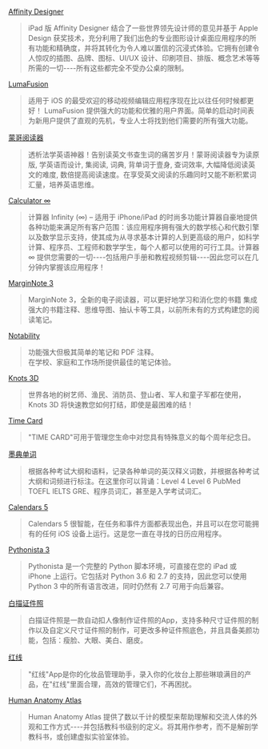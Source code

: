 [Affinity Designer](https://apps.apple.com/cn/app/affinity-designer/id1274090551?l=en)
> iPad 版 Affinity Designer 结合了一些世界领先设计师的意见并基于 Apple Design 获奖技术，充分利用了我们出色的专业图形设计桌面应用程序的所有功能和精确度，并将其转化为令人难以置信的沉浸式体验。它拥有创建令人惊叹的插图、品牌、图标、UI/UX 设计、印刷项目、排版、概念艺术等等所需的一切----所有这些都完全不受办公桌的限制。

[LumaFusion](https://apps.apple.com/cn/app/lumafusion/id1062022008?l=en)
> 适用于 iOS 的最受欢迎的移动视频编辑应用程序现在比以往任何时候都更好！
LumaFusion 提供强大的功能和优雅的用户界面。简单的启动时间表为新用户提供了直观的先机，专业人士将找到他们需要的所有强大功能。

[蒙哥阅读器](https://apps.apple.com/cn/app/%E8%92%99%E5%93%A5%E8%8B%B1%E6%96%87%E5%8E%9F%E8%91%97%E9%96%B1%E8%AE%80%E5%99%A8-meerkat-reader/id483247714?l=en)
> 透析法学英语神器！告别读英文书查生词的痛苦岁月！蒙哥阅读器专为读原版, 学英语而设计, 集阅读, 词典, 背单词于壹身, 查词效率, 大幅降低阅读英文的难度, 数倍提高阅读速度。在享受英文阅读的乐趣同时又能不断积累词汇量，培养英语思维。

[Calculator ∞](https://apps.apple.com/cn/app/calculator/id458535809?l=en)
> 计算器 Infinity (∞) – 适用于 iPhone/iPad 的时尚多功能计算器自豪地提供各种功能来满足所有客户范围：该应用程序拥有强大的数学核心和代数引擎以及数学显示支持，使其成为从寻求基本计算的人到更高级的用户，如科学计算、程序员、工程师和数学学生，每个人都可以使用的可行工具。计算器∞ 提供您需要的一切----包括用户手册和教程视频剪辑----因此您可以在几分钟内掌握该应用程序！
 
[MarginNote 3](https://apps.apple.com/cn/app/marginnote-3/id1348317163?l=en)
> MarginNote 3，全新的电子阅读器，可以更好地学习和消化您的书籍
集成强大的书籍注释、思维导图、抽认卡等工具，以前所未有的方式构建您的阅读笔记。

[Notability](https://apps.apple.com/cn/app/notability/id360593530?l=en)
> 功能强大但极其简单的笔记和 PDF 注释。    
> 在学校、家庭和工作场所提供最佳的笔记体验。  

[Knots 3D](https://apps.apple.com/cn/app/knots-3d/id453571750?l=en)
> 世界各地的树艺师、渔民、消防员、登山者、军人和童子军都在使用，Knots 3D 将快速教您如何打结，即使是最困难的结！

[Time Card](https://apps.apple.com/cn/app/time-card-anniversary/id1347998487?l=en)
> "TIME CARD"可用于管理您生命中对您具有特殊意义的每个周年纪念日。

[墨典单词](https://apps.apple.com/cn/app/%E5%A2%A8%E5%85%B8%E5%8D%95%E8%AF%8D-%E5%BF%AB%E9%80%9F%E8%AE%B0%E5%BF%86%E9%9B%85%E6%80%9D%E5%8D%95%E8%AF%8D%E7%9A%84%E5%A5%BD%E5%B8%AE%E6%89%8B/id1373544809?l=en)
> 根据各种考试大纲和语料，记录各种单词的英汉释义词数，并根据各种考试大纲和词频进行标注。在这里你可以背诵：Level 4 Level 6 PubMed TOEFL IELTS GRE、程序员词汇，甚至是入学考试词汇。

[Calendars 5](https://apps.apple.com/cn/app/calendars-5-by-readdle/id697927927?l=en)
> Calendars 5 很智能，在任务和事件方面都表现出色，并且可以在您可能拥有的任何 iOS 设备上运行。这是您一直在寻找的日历应用程序。

[Pythonista 3](https://apps.apple.com/cn/app/pythonista-3/id1085978097?l=en)
> Pythonista 是一个完整的 Python 脚本环境，可直接在您的 iPad 或 iPhone 上运行。它包括对 Python 3.6 和 2.7 的支持，因此您可以使用 Python 3 中的所有语言改进，同时仍然有 2.7 可用于向后兼容。

[白描证件照](https://apps.apple.com/cn/app/%E7%99%BD%E6%8F%8F%E8%AF%81%E4%BB%B6%E7%85%A7-%E8%AF%81%E4%BB%B6%E7%85%A7%E9%9A%8F%E6%8B%8D%E5%88%B6%E4%BD%9C%E5%B7%A5%E5%85%B7/id1545812838?l=en)
> 白描证件照是一款自动扣人像制作证件照的App，支持多种尺寸证件照的制作以及自定义尺寸证件照的制作，可更改多种证件照底色，并且具备美颜功能，包括：瘦脸、大眼、美白、磨皮。

[红线](https://apps.apple.com/cn/app/%E7%BA%A2%E7%BA%BF-%E5%8C%96%E5%A6%86%E5%93%81%E6%89%B9%E5%8F%B7%E6%9F%A5%E8%AF%A2%E5%92%8C%E7%AE%A1%E7%90%86/id1447884996?l=en)
> "红线"App是你的化妆品管理助手，录入你的化妆台上那些琳琅满目的产品，在"红线"里面合理，高效的管理它们，不再困扰。

[Human Anatomy Atlas](https://apps.apple.com/cn/app/human-anatomy-atlas-2021/id1117998129?l=en)
> Human Anatomy Atlas 提供了数以千计的模型来帮助理解和交流人体的外观和工作方式----并包括教科书级别的定义。将其用作参考，而不是解剖学教科书，或创建虚拟实验室体验。